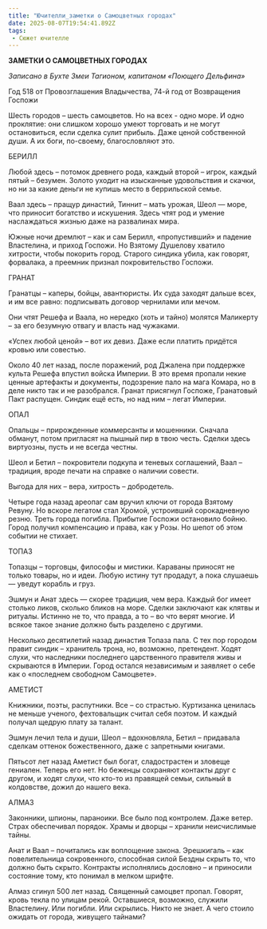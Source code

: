 ```yaml
---
title: "Ючителли_заметки о Самоцветных городах"
date: 2025-08-07T19:54:41.892Z
tags:
 - Сюжет ючителле
---
```


**ЗАМЕТКИ О САМОЦВЕТНЫХ ГОРОДАХ**

*Записано в Бухте Змеи Тагионом, капитаном «Поющего Дельфина»*

Год 518 от Провозглашения Владычества, 74-й год от Возвращения Госпожи

Шесть городов – шесть самоцветов. Но на всех - одно море. И одно
проклятие: они слишком хорошо умеют торговать и не могут остановиться,
если сделка сулит прибыль. Даже ценой собственной души. А их боги,
по-своему, благословляют это.

БЕРИЛЛ

Любой здесь – потомок древнего рода, каждый второй – игрок, каждый пятый
– безумен. Золото уходит на изысканные удовольствия и скачки, но ни за
какие деньги не купишь место в беррильской семье.

Ваал здесь – пращур династий, Тиннит – мать урожая, Шеол — море, что
приносит богатство и искушения. Здесь чтят род и умение наслаждаться
жизнью даже на развалинах мира.

Южные ночи дремлют – как и сам Берилл, «пропустивший» и падение
Властелина, и приход Госпожи. Но Взятому Душелову хватило хитрости,
чтобы покорить город. Старого синдика убила, как говорят, форвалака, а
преемник признал покровительство Госпожи.

ГРАНАТ

Гранатцы – каперы, бойцы, авантюристы. Их суда заходят дальше всех, и им
все равно: подписывать договор чернилами или мечом.

Они чтят Решефа и Ваала, но нередко (хоть и тайно) молятся Маликерту –
за его безумную отвагу и власть над чужаками.

«Успех любой ценой» – вот их девиз. Даже если платить придётся кровью
или совестью.

Около 40 лет назад, после поражений, род Джалена при поддержке культа
Решефа впустил войска Империи. В это время пропали некие ценные
артефакты и документы, подозрение палo на мага Комара, но в деле никто
так и не разобрался. Гранат присягнул Госпоже, Гранатовый Пакт распущен.
Синдик ещё есть, но над ним – легат Империи.

ОПАЛ

Опальцы – прирожденные коммерсанты и мошенники. Сначала обманут, потом
пригласят на пышный пир в твою честь. Сделки здесь виртуозны, пусть и не
всегда честны.

Шеол и Бетил – покровители подкупа и теневых соглашений, Ваал –
традиция, вроде печати на справке о наличии совести.

Выгода для них – вера, хитрость – добродетель.

Четыре года назад ареопаг сам вручил ключи от города Взятому Ревуну. Но
вскоре легатом стал Хромой, устроивший сорокадневную резню. Треть города
погибла. Прибытие Госпожи остановило бойню. Город получил компенсацию и
права, как у Розы. Но шепот об этом событии не стихает.

ТОПАЗ

Топазцы – торговцы, философы и мистики. Караваны приносят не только
товары, но и идеи. Любую истину тут продадут, а пока слушаешь — уведут
корабль и груз.

Эшмун и Анат здесь — скорее традиция, чем вера. Каждый бог имеет столько
ликов, сколько бликов на море. Сделки заключают как клятвы и ритуалы.
Истинно не то, что правда, а то – во что верят многие. И всякое такое
знание должно быть разделено с другими.

Несколько десятилетий назад династия Топаза пала. С тех пор городом
правит синдик – хранитель трона, но, возможно, претендент. Ходят слухи,
что наследники последнего царственного правителя живы и скрываются в
Империи. Город остался независимым и заявляет о себе как о «последнем
свободном Самоцвете».

АМЕТИСТ

Книжники, поэты, распутники. Все – со страстью. Куртизанка ценилась не
меньше ученого, фехтовальщик считал себя поэтом. И каждый получал щедрую
плату за талант.

Эшмун лечил тела и души, Шеол – вдохновляла, Бетил – придавала сделкам
оттенок божественного, даже с запретными книгами.

Пятьсот лет назад Аметист был богат, сладострастен и зловеще гениален.
Теперь его нет. Но беженцы сохраняют контакты друг с другом, и ходят
слухи, что кто-то из правящей семьи, сильный в колдовстве, дожил до
нашего века.

АЛМАЗ

Законники, шпионы, параноики. Все было под контролем. Даже ветер. Страх
обеспечивал порядок. Храмы и дворцы – хранили неисчислимые тайны.

Анат и Ваал – почитались как воплощение закона. Эрешкигаль – как
повелительница сокровенного, способная силой Бездны скрыть то, что
должно быть скрыто. Контракты исполнялись дословно – и приносили
состояние тому, кто понимал в мелком шрифте.

Алмаз сгинул 500 лет назад. Священный самоцвет пропал. Говорят, кровь
текла по улицам рекой. Оставшиеся, возможно, служили Властелину. Или
погибли. Или скрылись. Никто не знает. А чего стоило ожидать от города,
живущего тайнами?
